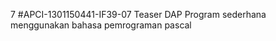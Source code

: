 7
 #APCI-1301150441-IF39-07
            Teaser DAP
            Program sederhana menggunakan bahasa pemrograman pascal
